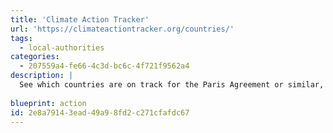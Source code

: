 ```yaml
---
title: 'Climate Action Tracker'
url: 'https://climateactiontracker.org/countries/'
tags:
  - local-authorities
categories:
  - 207559a4-fe66-4c3d-bc6c-4f721f9562a4
description: |
  See which countries are on track for the Paris Agreement or similar, and which countries are failing horribly. Hint: it's everyone but Morocco and The Gambia.
  
blueprint: action
id: 2e8a7914-3ead-49a9-8fd2-c271cfafdc67
---
```

